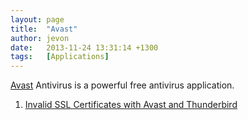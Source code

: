 ```yaml
---
layout: page
title:  "Avast"
author: jevon
date:   2013-11-24 13:31:14 +1300
tags:   [Applications]
---
```


[Avast](Avast.md) Antivirus is a powerful free antivirus application.

1. [Invalid SSL Certificates with Avast and Thunderbird](Thunderbird.md)
